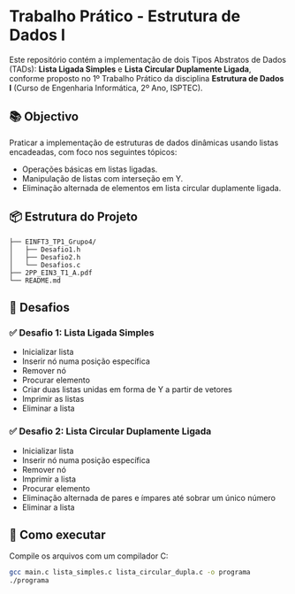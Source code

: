 # Trabalho Prático - Estrutura de Dados I

Este repositório contém a implementação de dois Tipos Abstratos de Dados (TADs): **Lista Ligada Simples** e **Lista Circular Duplamente Ligada**, conforme proposto no 1º Trabalho Prático da disciplina **Estrutura de Dados I** (Curso de Engenharia Informática, 2º Ano, ISPTEC).

## 📚 Objectivo

Praticar a implementação de estruturas de dados dinâmicas usando listas encadeadas, com foco nos seguintes tópicos:
- Operações básicas em listas ligadas.
- Manipulação de listas com interseção em Y.
- Eliminação alternada de elementos em lista circular duplamente ligada.

## 📦 Estrutura do Projeto
```
├── EINFT3_TP1_Grupo4/
│   ├── Desafio1.h
│   ├── Desafio2.h
│   └── Desafios.c
├── 2PP_EIN3_T1_A.pdf
└── README.md
```


## 🧩 Desafios

### ✅ Desafio 1: Lista Ligada Simples

- Inicializar lista
- Inserir nó numa posição específica
- Remover nó
- Procurar elemento
- Criar duas listas unidas em forma de Y a partir de vetores
- Imprimir as listas
- Eliminar a lista

### ✅ Desafio 2: Lista Circular Duplamente Ligada

- Inicializar lista
- Inserir nó numa posição específica
- Remover nó
- Imprimir a lista
- Procurar elemento
- Eliminação alternada de pares e ímpares até sobrar um único número
- Eliminar a lista

## 🧪 Como executar

Compile os arquivos com um compilador C:

```bash
gcc main.c lista_simples.c lista_circular_dupla.c -o programa
./programa
